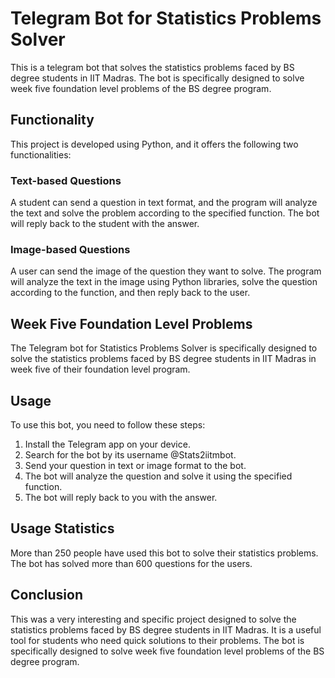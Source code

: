 # Telegram Bot for Statistics Problems Solver

This is a telegram bot that solves the statistics problems faced by BS degree students in IIT Madras. The bot is specifically designed to solve week five foundation level problems of the BS degree program.

## Functionality

This project is developed using Python, and it offers the following two functionalities:

### Text-based Questions

A student can send a question in text format, and the program will analyze the text and solve the problem according to the specified function. The bot will reply back to the student with the answer.

### Image-based Questions

A user can send the image of the question they want to solve. The program will analyze the text in the image using Python libraries, solve the question according to the function, and then reply back to the user.

## Week Five Foundation Level Problems

The Telegram bot for Statistics Problems Solver is specifically designed to solve the statistics problems faced by BS degree students in IIT Madras in week five of their foundation level program.

## Usage

To use this bot, you need to follow these steps:

1. Install the Telegram app on your device.
2. Search for the bot by its username @Stats2iitmbot.
3. Send your question in text or image format to the bot.
4. The bot will analyze the question and solve it using the specified function.
5. The bot will reply back to you with the answer.

## Usage Statistics

More than 250 people have used this bot to solve their statistics problems. The bot has solved more than 600 questions for the users.

## Conclusion

This was a very interesting and specific project designed to solve the statistics problems faced by BS degree students in IIT Madras. It is a useful tool for students who need quick solutions to their problems. The bot is specifically designed to solve week five foundation level problems of the BS degree program.
